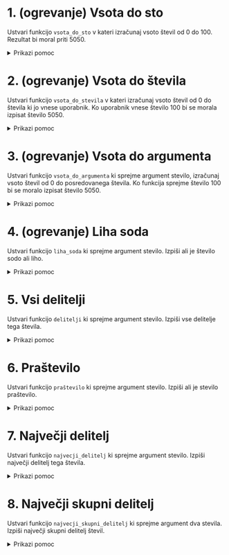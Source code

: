# 1. (ogrevanje) Vsota do sto

Ustvari funkcijo `vsota_do_sto` v kateri izračunaj vsoto števil od 0 do 100.
Rezultat bi moral priti 5050.

<details>

<summary>Prikazi pomoc</summary>

```python
def funkcija():
	print("Hello")

while (True):
	print("Hello")
	break

if (True):
	print("True")
```

</details>


# 2. (ogrevanje) Vsota do števila

Ustvari funkcijo `vsota_do_stevila` v kateri izračunaj vsoto števil od 0 do števila ki jo vnese uporabnik.
Ko uporabnik vnese število 100 bi se morala izpisat število 5050.


<details>

<summary>Prikazi pomoc</summary>

```python
input("Vnesi text")
int("234")

def funkcija():
	print("Hello")

while (True):
	print("Hello")
	break

if (True):
	print("True")
```

</details>


# 3. (ogrevanje) Vsota do argumenta

Ustvari funkcijo `vsota_do_argumenta` ki sprejme argument stevilo, izračunaj vsoto števil od 0 do posredovanega števila.
Ko funkcija sprejme število 100 bi se moralo izpisat število 5050.

<details>

<summary>Prikazi pomoc</summary>

```python
def funkcija(a):
	print(a)

while (True):
	print("Hello")
	break

if (True):
	print("True")

input("Vnesi text")
int("234")
```

</details>

# 4. (ogrevanje) Liha soda

Ustvari funkcijo `liha_soda` ki sprejme argument stevilo. Izpiši ali je število sodo ali liho.

<details>

<summary>Prikazi pomoc</summary>

```python
ostanek = 10 % 5

def funkcija(a):
  print(a)

if (True):
	print("True")
```

</details>

# 5. Vsi delitelji

Ustvari funkcijo `delitelji` ki sprejme argument stevilo. Izpiši vse delitelje tega števila.

<details>

<summary>Prikazi pomoc</summary>

```python
ostanek = 10 % 5

def funkcija(a):
	print(a)

while (True):
	print("Hello")
	break

for i in range(0, 10, 1):
	print(i)

if (True):
	print("True")
```

</details>

# 6. Praštevilo

Ustvari funkcijo `praštevilo` ki sprejme argument stevilo. Izpiši ali je stevilo praštevilo.

<details>

<summary>Prikazi pomoc</summary>

```python
ostanek = 10 % 5

def funkcija():
	print("Hello")

while (True):
	print("Hello")

for i in range(0, 10, 1):
	print(i)

if (True):
	print("True")
```

</details>

# 7. Največji delitelj

Ustvari funkcijo `najvecji_delitelj` ki sprejme argument stevilo. Izpiši največji delitelj tega števila.

<details>

<summary>Prikazi pomoc</summary>

```python
ostanek = 10 % 5

def funkcija():
	print("Hello")

while (True):
	print("Hello")

for i in range(0, 10, 1):
	print(i)

if (True):
	print("True")
```

</details>

# 8. Največji skupni delitelj

Ustvari funkcijo `najvecji_skupni_delitelj` ki sprejme argument dva stevila. Izpiši največji skupni delitelj števil.

<details>

<summary>Prikazi pomoc</summary>

```python
ostanek = 10 % 5

def funkcija():
	print("Hello")

while (True):
	print("Hello")

for i in range(0, 10, 1):
	print(i)

if (True):
	print("True")
```

</details>
